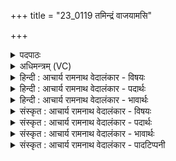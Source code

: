 +++
title = "23_0119 तमिन्द्रं वाजयामसि"

+++
<details><summary>पदपाठः</summary>

त꣢म्। इ꣡न्द्र꣢꣯म्। वा꣣जयामसि। महे꣢। वृ꣣त्रा꣡य꣢। ह꣡न्त꣢꣯वे। सः। वृ꣡षा꣢꣯। वृ꣣षभः꣢। भु꣣वत्। ११९।
</details>

<details><summary>अधिमन्त्रम् (VC)</summary>

- इन्द्रः
- श्रुतकक्षः आङ्गिरसः
- गायत्री
- षड्जः
- ऐन्द्रं काण्डम्
</details>

<details><summary>हिन्दी : आचार्य रामनाथ वेदालंकार - विषयः</summary>

अगले मन्त्र में स्तोता लोग और प्रजाजन कह रहे हैं।
</details>

<details><summary>हिन्दी : आचार्य रामनाथ वेदालंकार - पदार्थः</summary>

पदार्थान्वयभाषाः -  प्रथम—परमात्मा के पक्ष में। (महे) विशाल, (वृत्राय) सूर्यप्रकाश और जल-वृष्टि को रोकनेवाले मेघ के समान धर्म के बाधक पाप को (हन्तवे) नष्ट करने के लिए (तम्) उस प्रसिद्ध (इन्द्रम्) महापराक्रमी परमात्मा की हम (वाजयामसि) पूजा करते हैं। (वृषा) वर्षक (सः) वह परमेश्वर (वृषभः) धर्म की वर्षा करनेवाला (भुवत्) होवे ॥५॥ द्वितीय—राजा के पक्ष में। (महे वृत्राय) महान् शत्रु को (हन्तवे) मारने के लिए, हम (तम्) प्रजा से निर्वाचित उस (इन्द्रम्) अत्यन्त वीर राजा को (वाजयामसि) सहायता-प्रदान द्वारा बलवान् बनाते हैं, अथवा उत्साहित करते हैं। (वृषा) मेघतुल्य (सः) वह राजा (वृषभः) शत्रुओं के ऊपर आग्नेयास्त्रों की और प्रजा के ऊपर सुखों की वर्षा करनेवाला (भुवत्) होवे ॥५॥ इस मन्त्र में वृषा, वृष में छेकानुप्रास अलङ्कार है। वृषा वृषभः दोनों शब्द बैल के वाचक होने से पुनरुक्तवदाभास अलङ्कार भी है, यौगिक अर्थ करने से प्रतीयमान पुनरुक्ति का समाधान हो जाता है ॥५॥
</details>

<details><summary>हिन्दी : आचार्य रामनाथ वेदालंकार - भावार्थः</summary>

भावार्थभाषाः -  अनावृष्टि के दिनों में बादल जैसे सूर्य के प्रकाश को और जल को नीचे आने से रोककर भूमि पर अन्धकार और अवर्षण उत्पन्न कर देता है, वैसे ही पापविचार और पापकर्म भूमण्डल में प्रसार प्राप्त कर सत्य के प्रकाश को और धर्मरूप स्वच्छ जल को रोककर असत्य का अन्धकार और अधर्मरूप अवर्षण उत्पन्न कर देते हैं। इन्द्र नामक परमेश्वर जैसे मेघरूप वृत्र को मारकर सूर्य के प्रकाश को तथा वर्षाजल को निर्बाधगति से भूमि के प्रति प्रवाहित करता है, वैसे ही पापरूप वृत्र का विनाश कर संसार में सत्य के प्रकाश को और धर्म की वर्षा को मुक्तहस्त से प्रवाहित करे, जिससे सब भूमण्डल-निवासी लोग सत्य-ज्ञान और सत्य-आचरण में तत्पर तथा धार्मिक होकर अत्यन्त सुखी हों। इसी प्रकार राष्ट्र में राजा का भी कर्त्तव्य है कि दुष्ट शत्रुओं को विनष्ट कर सुख उत्पन्न करे ॥५॥
</details>

<details><summary>संस्कृत : आचार्य रामनाथ वेदालंकार - विषयः</summary>

अथ स्तोतारः प्रजाजनाश्चाहुः।
</details>

<details><summary>संस्कृत : आचार्य रामनाथ वेदालंकार - पदार्थः</summary>

पदार्थान्वयभाषाः -  प्रथमः—परमात्मपक्षे। (महे) महते (वृत्राय) सूर्यप्रकाशस्य जलस्य स (आवरकाय) मेघाय इव धर्मावरकाय पाप्मने। पाप्मा वै (वृत्रः)। श० ११।१।५।७ द्वितीयार्थे चतुर्थी। महान्तं पाप्मानमित्यर्थः। वृत्रो वृणोतेः.... यदवृणोत् तद् वृत्रस्य वृत्रत्वमिति विज्ञायते। निरु० २।७। (हन्तवे) हन्तुम्। तुमर्थे सेसेन्०।’ अ० ३।४।९ इति हन् धातोः तुमर्थे तवेन् प्रत्ययः। तस्य नित्यत्वाद् हन्तवे इति पदस्य ञ्नित्यादिर्नित्यम् अ० ६।१।१९७ इत्याद्युदात्तत्वम्। (तम्) प्रसिद्धम् (इन्द्रम्) महावीरं परमेश्वरं (वाजयामसि) अर्चयामः। वाजयति अर्चतिकर्मा। निघं० ३।१४। इदन्तो मसि अ० ७।१।४६ इति मसः इदन्तत्वम्। (वृषा) वर्षकः (सः) परमेश्वरः (वृषभः२) धर्मस्य वृष्टिकर्त्ता (भुवत्) भवतु। लेटि बहुलं छन्दसि। अ० २।४।७३ इति शपो लुकि भूसुवोस्तिङि। अ० ७।३।८८ इति गुणनिषेधः। अथ द्वितीयः—राजपक्षे। (महे वृत्राय) महते शत्रवे, महान्तं शत्रुमित्यर्थः। (हन्तवे) हन्तुम्, वयम् (तम्) प्रजाभिर्निर्वाचितम् (इन्द्रम्) सुवीरं राजानम् (वाजयामसि३) निजसाहाय्यप्रदानेन बलिनं कुर्मः प्रोत्साहयामो वा। (वृषा) मेघतुल्यः (सः) असौ राजा (वृषभः) शत्रूणामुपरि आग्नेयास्त्राणां वर्षकः प्रजानामुपरि च सुखवर्षकः (भुवत्) भवेत् ॥५॥ अत्र वृषा, वृष इत्यत्र छेकानुप्रासः। वृषा-वृषभः इत्युभयोः बलीवर्दवाचकत्वाद् पुनरुक्तवदाभासोऽपि, यौगिकार्थनिष्पत्त्या च प्रतीयमानायाः पुनरुक्तेः परिहारः ॥५॥
</details>

<details><summary>संस्कृत : आचार्य रामनाथ वेदालंकार - भावार्थः</summary>

भावार्थभाषाः -  अनावृष्टिदिवसेषु मेघो यथा सूर्यप्रकाशं जलं चावृण्वन् भूम्यामन्धकारम् अवर्षणं च जनयति, तथैव पापविचाराः पापकर्माणि च भूमण्डले प्रसारं प्राप्य सत्यस्य प्रकाशं धर्मरूपं स्वच्छोदकं चावृत्याऽसत्यान्धकारम् अधर्मरूपमवर्षणं च जनयन्ति। इन्द्राख्यः परमेश्वरो यथा मेघरूपं वृत्रं हत्वा सूर्य-प्रकाशं वृष्टिजलं च निर्बाधगत्या भूमिं प्रति प्रवाहयति, तथैव स पापरूपं वृत्रं विनाश्य जगति सत्यस्य प्रकाशं धर्मस्य वृष्टिं चोन्मुक्तरूपेण प्रवाहयेत्, येन सर्वे भूमण्डलनिवासिनः सत्यज्ञान-सत्याचारपरायणा धार्मिकाश्च भूत्वा परमसुखिनो भवेयुः। तथैव राष्ट्रे नृपतेरपि कर्त्तव्यं यत्स दुष्टान् शत्रून् हत्वा सुखं जनयेदिति ॥५॥
</details>

<details><summary>संस्कृत : आचार्य रामनाथ वेदालंकार - पादटिप्पनी</summary>

टिप्पणी:   १. ऋ० ८।९३।७, अथ० २०।४७।१, २०।१३७।१२—सर्वत्र ऋषिः सुकक्षः। साम० १२२२। २. वृषभः। लुप्तोपमम् इदम्। वृषभ इव। यथा वृषभः रेतसः वर्षिता तद्वद् वर्षिता उदकस्य भवत्वित्यर्थः—इति वि०। ३. वाजिनं बलिनं कुर्मः स्तुतिभिः—इति भ०।
</details>